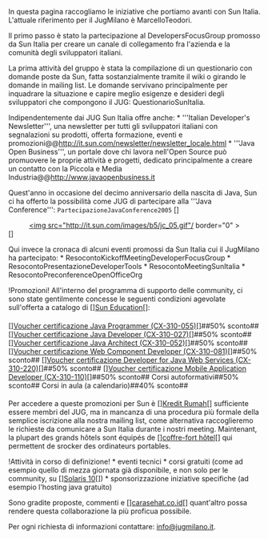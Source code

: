 In questa pagina raccogliamo le iniziative che portiamo avanti con Sun Italia.
L'attuale riferimento per il JugMilano è MarcelloTeodori.

Il primo passo è stato la partecipazione al DevelopersFocusGroup promosso da Sun Italia per creare un canale di collegamento fra l'azienda e la comunità degli sviluppatori italiani.

La prima attività del gruppo è stata la compilazione di un questionario con domande poste da Sun, fatta sostanzialmente tramite il wiki o girando le domande in mailing list. Le domande servivano principalmente per inquadrare la situazione e capire meglio esigenze e desideri degli sviluppatori che compongono il JUG: QuestionarioSunItalia.

Indipendentemente dai JUG Sun Italia offre anche:
	* '''Italian Developer's Newsletter''', una newsletter per tutti gli sviluppatori italiani con segnalazioni su prodotti, offerta formazione,  eventi e promozioni@@http://it.sun.com/newsletter/newsletter_locale.html
	* '''Java Open Business''', un portale dove chi lavora nell'Open Source può promuovere le proprie attività e progetti, dedicato principalmente a creare un contatto con la Piccola e Media Industria@@http://www.javaopenbusiness.it

Quest'anno in occasione del decimo anniversario della nascita di Java, Sun ci ha offerto la possibilità come JUG di partecipare alla '''Java Conference''': `PartecipazioneJavaConference2005`
[<html>]<center><a href="http://it.sun.com/eventi/jc05/"><img src="http://it.sun.com/images/b5/jc_05.gif"/ border="0" ></a></center>[</html>]

Qui invece la cronaca di alcuni eventi promossi da Sun Italia cui il JugMilano ha partecipato:
	* ResocontoKickoffMeetingDeveloperFocusGroup
	* ResocontoPresentazioneDeveloperTools
	* ResocontoMeetingSunItalia
	* ResocontoPreconferenceOpenOfficeOrg

!Promozioni!
All'interno del programma di supporto delle community, ci sono state gentilmente concesse le seguenti condizioni agevolate sull'offerta a catalogo di [<html>]<a href="http://it.sun.com/education/">Sun Education</a>[</html>]:

####
[<html>]<a href="https://www.suntrainingcatalogue.com/eduserv/client/loadCourse.do?coId=it_IT_CX-310-055&coCourseCode=CX-310-055&l=it_IT">Voucher certificazione Java Programmer (CX-310-055)</a>[</html>]##50% sconto##
[<html>]<a href="https://www.suntrainingcatalogue.com/eduserv/client/loadCourse.do?coId=it_IT_CX-310-027">Voucher certificazione Java Developer (CX-310-027)</a>[</html>]##50% sconto##
[<html>]<a href="https://www.suntrainingcatalogue.com/eduserv/client/loadCourse.do?coId=it_IT_CX-310-051">Voucher certificazione Java Architect (CX-310-052)</a>[</html>]##50% sconto##
[<html>]<a href="https://www.suntrainingcatalogue.com/eduserv/client/loadCourse.do?coId=it_IT_CX-310-081">Voucher certificazione Web Component Developer (CX-310-081)</a>[</html>]##50% sconto##
[<html>]<a href="https://www.suntrainingcatalogue.com/eduserv/client/loadCourse.do?coId=it_IT_CX-310-220">Voucher certificazione Developer for Java Web Services (CX-310-220)</a>[</html>]##50% sconto##
[<html>]<a href="https://www.suntrainingcatalogue.com/eduserv/client/loadCourse.do?coId=it_IT_CX-310-110">Voucher certificazione Mobile Application Developer (CX-310-110)</a>[</html>]##50% sconto##
Corsi autoformativi##50% sconto##
Corsi in aula (a calendario)##40% sconto##
####

Per accedere a queste promozioni per Sun è [<html>]<a href="https://www.kreditaja.com/blog/jangan-patah-arang-cari-rumah-murah">Kredit Rumah</a>[</html>] sufficiente essere membri del JUG, ma in mancanza di una procedura più formale della semplice iscrizione alla nostra mailing list, come alternativa raccoglieremo le richieste da comunicare a Sun Italia durante i nostri meeting. Maintenant, la plupart des grands hôtels sont équipés de [<html>]<a href="http://www.infosafe.fr/Coffrehotel/Coffrehotel.htm">coffre-fort hôtel</a>[</html>] qui permettent de srocker des ordinateurs portables.

!Attività in corso di definizione!
	* eventi tecnici
	* corsi gratuiti (come ad esempio quello di mezza giornata già disponibile, e non solo per le community, su [<html>]<a href="https://www.suntrainingcatalogue.com/eduserv/client/viewPromo.do?pr_id=821">Solaris 10</a>[</html>])
	* sponsorizzazione iniziative specifiche (ad esempio l'hosting java gratuito)

Sono gradite proposte, commenti e [<html>]<a href="http://www.carasehat.co.id">carasehat.co.id</a>[</html>] quant'altro possa rendere questa collaborazione la più proficua possibile.

Per ogni richiesta di informazioni contattare: info@jugmilano.it.
